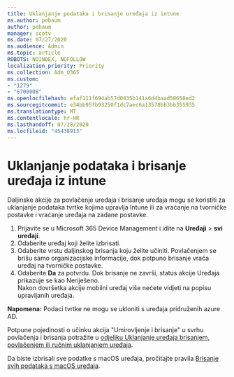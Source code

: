 ```yaml
---
title: Uklanjanje podataka i brisanje uređaja iz intune
ms.author: pebaum
author: pebaum
manager: scotv
ms.date: 07/27/2020
ms.audience: Admin
ms.topic: article
ROBOTS: NOINDEX, NOFOLLOW
localization_priority: Priority
ms.collection: Adm_O365
ms.custom:
- "1279"
- "6700008"
ms.openlocfilehash: efaf111f694ab57d0435b141a6d4baad58658ed2
ms.sourcegitcommit: e34bb95fb93250f1dc7aec6a13578bb3bb355935
ms.translationtype: MT
ms.contentlocale: hr-HR
ms.lasthandoff: 07/28/2020
ms.locfileid: "45438913"
---
```

# <a name="removing-data-and-wiping-devices-from-intune"></a>Uklanjanje podataka i brisanje uređaja iz intune

Daljinske akcije za povlačenje uređaja i brisanje uređaja mogu se koristiti za uklanjanje podataka tvrtke kojima upravlja Intune ili za vraćanje na tvorničke postavke i vraćanje uređaja na zadane postavke.

1. Prijavite se u Microsoft 365 Device Management i idite na **Uređaji**  >  **svi uređaji**.
2. Odaberite uređaj koji želite izbrisati.
3. Odaberite vrstu daljinskog brisanja koju želite učiniti. Povlačenjem se brišu samo organizacijske informacije, dok potpuno brisanje vraća uređaj na tvorničke postavke.
4. Odaberite **Da** za potvrdu. Dok brisanje ne završi, status akcije Uređaja prikazuje se kao Neriješeno.</br>
    Nakon dovršetka akcije mobilni uređaj više nećete vidjeti na popisu upravljanih uređaja.

**Napomena:** Podaci tvrtke ne mogu se ukloniti s uređaja pridruženih azure AD.

Potpune pojedinosti o učinku akcija "Umirovljenje i brisanje" u svrhu povlačenja i brisanja potražite u [odjeljku Uklanjanje uređaja brisanjem, povlačenjem ili ručnim uklanjanjem uređaja](https://docs.microsoft.com/intune/devices-wipe).

Da biste izbrisali sve podatke s macOS uređaja, pročitajte pravila [Brisanje svih podataka s macOS uređaja](https://docs.microsoft.com/intune/device-erase).